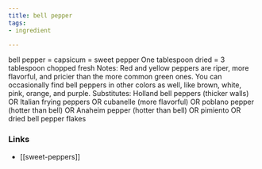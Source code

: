 ```yaml
---
title: bell pepper
tags:
- ingredient

---
```

bell pepper = capsicum = sweet pepper One tablespoon dried = 3 tablespoon chopped fresh Notes: Red and yellow peppers are riper, more flavorful, and pricier than the more common green ones. You can occasionally find bell peppers in other colors as well, like brown, white, pink, orange, and purple. Substitutes: Holland bell peppers (thicker walls) OR Italian frying peppers OR cubanelle (more flavorful) OR poblano pepper (hotter than bell) OR Anaheim pepper (hotter than bell) OR pimiento OR dried bell pepper flakes

### Links

* [[sweet-peppers]]
